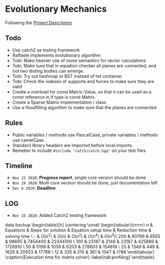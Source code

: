# Evolutionary Mechanics

Following the [Project Description](latex/sources/ProjectDescription.md)

## Todo

- Use catch2 as testing framework
- Raffaele implements evolutionary algorithm
- Tobi: Make heavier use of move semantics for vector calculations
- Tobi: Make sure that in equation checker all planes are connected, and not two disting bodies can emerge.
- Tobi: Try out hashmap or BST instead of list container.
- Tobi: Check the indexes of supports and forces to make sure they are valid
- Create a overload for const Matrix::Value, so that it can be used as a const reference in if type is const Matrix.
- Create a Sparse Matrix implementation / class
- Use a floodfilling algorithm to make sure that the planes are connected

## Rules

- Public variables / methods use PascalCase, private variables / methods use camelCase.
- Standard library headers are imported before local imports.
- Remeber to include `#include "catch/catch.hpp"` on your test files

## Timeline

- `Nov 22 2020`: **Progress report**, single core version should be done
- `Nov 29 2020`: Multi core version should be done, just documentation left
- `Dec 6 2020`: **Deadline**

## LOG

- `Nov 16 2020`: Added Catch2 testing framework

data backup
    \begin{table}[h]
        \centering
        \small
        \begin{tabular}{rrrrrr}
            $n$ & Equations & Steps for solution & Equation setup time & Reduction time & solving time \\
            - & $O(n^2)$ & $O(n)$ & $O(n^2)$ & $O(n^4)$ & $O(n^3)$\\
            200 & 80799 & 6555 & 98695 & 7454400 & 22344100 \\
            100 & 23187 & 2146 & 23187 & 425889 & 1726910 \\
            50 & 5199 & 1039 & 6203 & 278603 & 154818 \\
            25 & 1349 & 449 & 1626 & 20503 & 17768 \\
            12 & 335 & 210 & 361 & 1347 & 1786
        \end{tabular}
        \caption{Execution time for matrix solver}
        \label{tab:profiling}
    \end{table}


